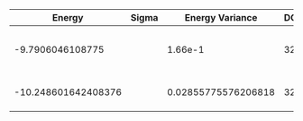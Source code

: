 | Energy           | Sigma | Energy Variance | DOF | Einf             | Method                          | Reference |
|------------------|-------|-----------------|-----|------------------|---------------------------------|-----------|
| -9.7906046108775 |       | 1.66e-1         | 32  | 125.968253968254 | QMC (continuous-time expansion) | [paper](https://journals.aps.org/prb/abstract/10.1103/PhysRevB.93.155117) [code](https://github.com/wangleiphy/SpinlesstV-LCT-INT) |
| -10.248601642408376 | | 0.02855775576206818 | 32 | 125.968253968254 | DMRG (maxbonddim = 4096)        | [code](https://github.com/varbench/methods/blob/main/scripts/tV/square_64_P_32_4/dmrg.sh) |
